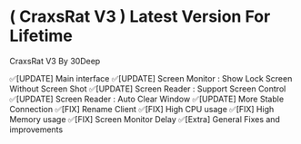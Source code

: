 # ( CraxsRat V3 ) Latest Version For Lifetime
CraxsRat V3 By 30Deep

✅[UPDATE] Main interface
✅[UPDATE] Screen Monitor : Show Lock Screen Without Screen Shot
✅[UPDATE] Screen Reader : Support Screen Control
✅[UPDATE] Screen Reader : Auto Clear Window
✅[UPDATE] More Stable Connection
✅[FIX] Rename Client
✅[FIX] High CPU usage
✅[FIX] High Memory usage
✅[FIX] Screen Monitor Delay
✅[Extra] General Fixes and improvements

